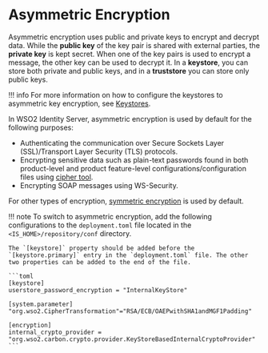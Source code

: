 # Asymmetric Encryption

Asymmetric encryption uses public and private keys to encrypt and decrypt data. While the **public key** of the key pair is shared with external parties, the **private key** is kept secret. When one of the key pairs is used to encrypt a message, the other key can be used to decrypt it. In a **keystore**, you can store both private and public keys, and in a **truststore** you can store only public keys.

!!! info
    For more information on how to configure the keystores to asymmetric key encryption, see [Keystores]({{base_path}}/deploy/security/keystores).

In WSO2 Identity Server, asymmetric encryption is used by default for the following purposes: 

- Authenticating the communication over Secure Sockets Layer (SSL)/Transport Layer Security (TLS) protocols.
- Encrypting sensitive data such as plain-text passwords found in both product-level and product feature-level configurations/configuration files using [cipher tool]({{base_path}}/deploy/security/encrypt-passwords-with-cipher-tool).
- Encrypting SOAP messages using WS-Security.

For other types of encryption, [symmetric encryption]({{base_path}}/deploy/security/symmetric-encryption) is used by default.


!!! note
    To switch to asymmetric encryption, add the following configurations to the `deployment.toml` file located in the `<IS_HOME>/repository/conf` directory.
    
    The `[keystore]` property should be added before the `[keystore.primary]` entry in the `deployment.toml` file. The other two properties can be added to the end of the file. 

    ```toml
    [keystore]
    userstore_password_encryption = "InternalKeyStore"

    [system.parameter]
    "org.wso2.CipherTransformation"="RSA/ECB/OAEPwithSHA1andMGF1Padding"

    [encryption]
    internal_crypto_provider = "org.wso2.carbon.crypto.provider.KeyStoreBasedInternalCryptoProvider"
    ```
